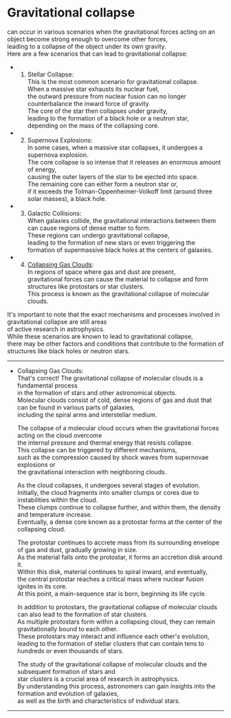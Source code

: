 # Gravitational collapse  
   can occur in various scenarios when the gravitational forces acting on an object become strong enough to overcome other forces,   
    leading to a collapse of the object under its own gravity.   
     Here are a few scenarios that can lead to gravitational collapse:  
      
   - 1. Stellar Collapse:   
         This is the most common scenario for gravitational collapse.   
          When a massive star exhausts its nuclear fuel,   
           the outward pressure from nuclear fusion can no longer counterbalance the inward force of gravity.   
            The core of the star then collapses under gravity,   
             leading to the formation of a black hole or a neutron star,   
              depending on the mass of the collapsing core.  
  
   - 2. Supernova Explosions:   
         In some cases, when a massive star collapses, it undergoes a supernova explosion.   
          The core collapse is so intense that it releases an enormous amount of energy,   
           causing the outer layers of the star to be ejected into space.   
            The remaining core can either form a neutron star or,    
             if it exceeds the Tolman-Oppenheimer-Volkoff limit (around three solar masses), a black hole.  

   - 3. Galactic Collisions:    
         When galaxies collide, the gravitational interactions between them can cause regions of dense matter to form.   
          These regions can undergo gravitational collapse,   
           leading to the formation of new stars or even triggering the formation of supermassive black holes at the centers of galaxies.  
   
   - 4. [Collapsing Gas Clouds](#Collapsing-Gas-Clouds):      
         In regions of space where gas and dust are present,   
          gravitational forces can cause the material to collapse and form structures like protostars or star clusters.   
           This process is known as the gravitational collapse of molecular clouds.  
   
It's important to note that the exact mechanisms and processes involved in gravitational collapse are still areas   
 of active research in astrophysics.   
  While these scenarios are known to lead to gravitational collapse,   
   there may be other factors and conditions that contribute to the formation of structures like black holes or neutron stars.  

------------------------------------

<a id="Collapsing-Gas-Clouds"></a>  
  - Collapsing Gas Clouds:  
     That's correct! The gravitational collapse of molecular clouds is a fundamental process  
      in the formation of stars and other astronomical objects.  
       Molecular clouds consist of cold, dense regions of gas and dust that can be found in various parts of galaxies,  
        including the spiral arms and interstellar medium.  
        
     The collapse of a molecular cloud occurs when the gravitational forces acting on the cloud overcome   
      the internal pressure and thermal energy that resists collapse.   
       This collapse can be triggered by different mechanisms,   
        such as the compression caused by shock waves from supernovae explosions or   
         the gravitational interaction with neighboring clouds.  
    
     As the cloud collapses, it undergoes several stages of evolution.   
      Initially, the cloud fragments into smaller clumps or cores due to instabilities within the cloud.   
       These clumps continue to collapse further, and within them, the density and temperature increase.   
        Eventually, a dense core known as a protostar forms at the center of the collapsing cloud.  
   
     The protostar continues to accrete mass from its surrounding envelope of gas and dust, gradually growing in size.   
      As the material falls onto the protostar, it forms an accretion disk around it.    
       Within this disk, material continues to spiral inward, and eventually,   
        the central protostar reaches a critical mass where nuclear fusion ignites in its core.   
         At this point, a main-sequence star is born, beginning its life cycle.  
  
     In addition to protostars, the gravitational collapse of molecular clouds can also lead to the formation of star clusters.    
      As multiple protostars form within a collapsing cloud, they can remain gravitationally bound to each other.    
       These protostars may interact and influence each other's evolution,   
        leading to the formation of stellar clusters that can contain tens to hundreds or even thousands of stars.  
   
     The study of the gravitational collapse of molecular clouds and the subsequent formation of stars and   
      star clusters is a crucial area of research in astrophysics.   
       By understanding this process, astronomers can gain insights into the formation and evolution of galaxies,   
        as well as the birth and characteristics of individual stars.  

------------------------------------

